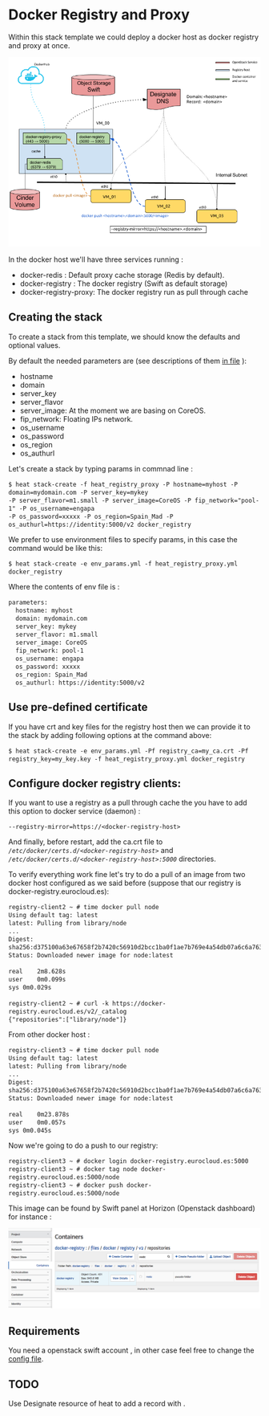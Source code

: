 # Docker Registry and Proxy

Within this stack template we could deploy a docker host as docker registry and proxy at once.

![alt text](assets/docker_registry_proxy.png "Docker registry and proxy")

In the docker host we'll have three services running : 

* docker-redis : Default proxy cache storage (Redis by default). 
* docker-registry : The docker registry (Swift as default storage)
* docker-registry-proxy: The docker registry run as pull through cache

## Creating the stack

To create a stack from this template, we should know the defaults and optional values.

By default the needed parameters are (see descriptions of them [in file](heat_registry_docker-yaml) ): 

  - hostname
  - domain
  - server_key
  - server_flavor
  - server_image: At the moment we are basing on CoreOS.
  - fip_network: Floating IPs network.
  - os_username
  - os_password
  - os_region
  - os_authurl

Let's create a stack by typing params in commnad line :

```
$ heat stack-create -f heat_registry_proxy -P hostname=myhost -P domain=mydomain.com -P server_key=mykey
-P server_flavor=m1.small -P server_image=CoreOS -P fip_network="pool-1" -P os_username=engapa
-P os_password=xxxxx -P os_region=Spain_Mad -P os_authurl=https://identity:5000/v2 docker_registry
```

We prefer to use environment files to specify params, in this case the command would be like this:

```
$ heat stack-create -e env_params.yml -f heat_registry_proxy.yml docker_registry
```

Where the contents of env file is :

```
parameters:
  hostname: myhost
  domain: mydomain.com
  server_key: mykey
  server_flavor: m1.small
  server_image: CoreOS
  fip_network: pool-1
  os_username: engapa
  os_password: xxxxx
  os_region: Spain_Mad
  os_authurl: https://identity:5000/v2
```

## Use pre-defined certificate

If you have crt and key files for the registry host then we can provide it to the stack by adding following options at the command above:

```
$ heat stack-create -e env_params.yml -Pf registry_ca=my_ca.crt -Pf registry_key=my_key.key -f heat_registry_proxy.yml docker_registry
```

## Configure docker registry clients:

If you want to use a registry as a pull through cache the you have to add this option to docker service (daemon) : 

```
--registry-mirror=https://<docker-registry-host>
```

And finally, before restart, add the ca.crt file to *<code>/etc/docker/certs.d/\<docker-registry-host\></code>* and *<code>/etc/docker/certs.d/\<docker-registry-host\>:5000</code>* directories.

To verify everything work fine let's try to do a pull of an image from two docker host configured as we said before (suppose that our registry is docker-registry.eurocloud.es):

```
registry-client2 ~ # time docker pull node
Using default tag: latest
latest: Pulling from library/node
...
Digest: sha256:d375100a63e67658f2b7420c56910d2bcc1ba0f1ae7b769e4a54db07a6c6a763
Status: Downloaded newer image for node:latest

real	2m8.628s
user	0m0.099s
sys	0m0.029s

registry-client2 ~ # curl -k https://docker-registry.eurocloud.es/v2/_catalog
{"repositories":["library/node"]}
```

From other docker host :
```
registry-client3 ~ # time docker pull node
Using default tag: latest
latest: Pulling from library/node
...
Digest: sha256:d375100a63e67658f2b7420c56910d2bcc1ba0f1ae7b769e4a54db07a6c6a763
Status: Downloaded newer image for node:latest

real	0m23.878s
user	0m0.057s
sys	0m0.045s
``` 

Now we're going to do a push to our registry:  

```
registry-client3 ~ # docker login docker-registry.eurocloud.es:5000
registry-client3 ~ # docker tag node docker-registry.eurocloud.es:5000/node
registry-client3 ~ # docker push docker-registry.eurocloud.es:5000/node
```

This image can be found by Swift panel at Horizon (Openstack dashboard) for instance : 

![alt text](assets/swift.png "Docker registry on Swift")

## Requirements

You need a openstack swift account , in other case feel free to change the [config file](files/coreos/cloud-config.yaml).

## TODO

Use Designate resource of heat to add a record with <hostname>.<domain>